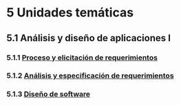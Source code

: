 # 5 Unidades temáticas

## 5.1 Análisis y diseño de aplicaciones I

### 5.1.1 [Proceso y elicitación de requerimientos](./5_1_1_Proceso_y_elicitacion_de_requerimientos.md)

### 5.1.2 [Análisis y especificación de requerimientos](./5_1_2_Analisis_y_especificacion_de_requerimientos.md)

### 5.1.3 [Diseño de software](./5_1_3_Diseno_de_software.md)